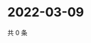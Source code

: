 # 2022-03-09

共 0 条

<!-- BEGIN WEIBO -->
<!-- 最后更新时间 Wed Mar 09 2022 19:01:07 GMT+0800 (China Standard Time) -->

<!-- END WEIBO -->

